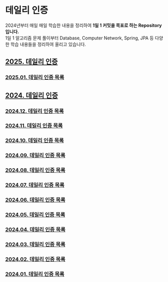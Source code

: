 # 데일리 인증
2024년부터 매일 매일 학습한 내용을 정리하여 **1일 1 커밋을 목표로 하는 Repository입니다.**
<br>
1일 1 알고리즘 문제 풀이부터 Database, Computer Network, Spring, JPA 등 다양한 학습 내용들을 정리하여 올리고 있습니다.

## [2025. 데일리 인증](https://github.com/jwelyl/daily_certification/blob/main/2025/2025_daily_certification.md)

### [2025.01. 데일리 인증 목록](https://github.com/jwelyl/daily_certification/blob/main/2025/01/2025_01_daily_certification.md)

## [2024. 데일리 인증](https://github.com/jwelyl/daily_certification/blob/main/2024/2024_daily_certification.md)

### [2024.12. 데일리 인증 목록](https://github.com/jwelyl/daily_certification/blob/main/2024/12/2024_12_daily_certification.md)

### [2024.11. 데일리 인증 목록](https://github.com/jwelyl/daily_certification/blob/main/2024/11/2024_11_daily_certification.md)

### [2024.10. 데일리 인증 목록](https://github.com/jwelyl/daily_certification/blob/main/2024/10/2024_10_daily_certification.md)

### [2024.09. 데일리 인증 목록](https://github.com/jwelyl/daily_certification/blob/main/2024/09/2024_09_daily_certification.md)

### [2024.08. 데일리 인증 목록](https://github.com/jwelyl/daily_certification/blob/main/2024/08/2024_08_daily_certification.md)

### [2024.07. 데일리 인증 목록](https://github.com/jwelyl/daily_certification/blob/main/2024/07/2024_07_daily_certification.md)

### [2024.06. 데일리 인증 목록](https://github.com/jwelyl/daily_certification/blob/main/2024/06/2024_06_daily_certification.md)

### [2024.05. 데일리 인증 목록](https://github.com/jwelyl/daily_certification/blob/main/2024/05/2024_05_daily_certification.md)

### [2024.04. 데일리 인증 목록](https://github.com/jwelyl/daily_certification/blob/main/2024/04/2024_04_daily_certification.md)

### [2024.03. 데일리 인증 목록](https://github.com/jwelyl/daily_certification/blob/main/2024/03/2024_03_daily_certification.md)

### [2024.02. 데일리 인증 목록](https://github.com/jwelyl/daily_certification/blob/main/2024/02/2024_02_daily_certification.md)

### [2024.01. 데일리 인증 목록](https://github.com/jwelyl/daily_certification/blob/main/2024/01/2024_01_daily_certification.md)
